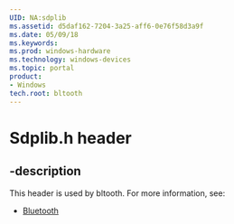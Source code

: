 ```yaml
---
UID: NA:sdplib
ms.assetid: d5daf162-7204-3a25-aff6-0e76f58d3a9f
ms.date: 05/09/18
ms.keywords: 
ms.prod: windows-hardware
ms.technology: windows-devices
ms.topic: portal
product:
- Windows
tech.root: bltooth
---
```


# Sdplib.h header


## -description


This header is used by bltooth. For more information, see:

- [Bluetooth](../_bltooth/index.md)
